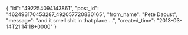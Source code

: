  {
   "id": "492254094143861",
   "post_id": "462493170453287_492057720830165",
   "from_name": "Pete Daoust",
   "message": "and it smell shit in that place....",
   "created_time": "2013-03-14T21:14:18+0000"
 }
